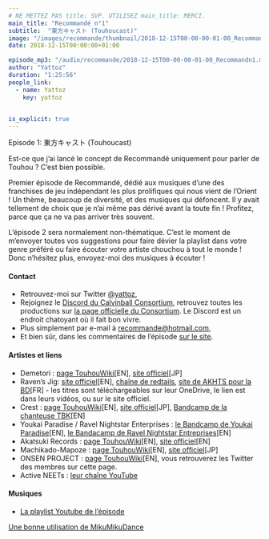 ```yaml
---
# NE METTEZ PAS title: SVP. UTILISEZ main_title: MERCI.
main_title: "Recommandé n°1"
subtitle:  "東方キャスト (Touhoucast)"
image: "/images/recommande/thumbnail/2018-12-15T00-00-00-01-00_Recommandn1.jpg"
date: 2018-12-15T00:00:00+01:00

episode_mp3: "/audio/recommande/2018-12-15T00-00-00-01-00_Recommandn1.mp3"
author: "Yattoz"
duration: "1:25:56"
people_link: 
  - name: Yattoz
    key: yattoz


is_explicit: true
---
```


<PodcastHeader/>

<!-- ECRIRE LA DESCRIPTION DE L'EPISODE SOUS CETTE LIGNE -->


 Episode 1: 東方キャスト (Touhoucast) 

<p>Est-ce que j’ai lancé le concept de Recommandé uniquement pour parler de Touhou ? C’est bien possible.</p>

<p>Premier épisode de Recommandé, dédié aux musiques d’une des franchises de jeu indépendant les plus prolifiques qui nous vient de l’Orient ! Un thème, beaucoup de diversité, et des musiques qui défoncent. Il y avait tellement de choix que je n’ai même pas dérivé avant la toute fin ! Profitez, parce que ça ne va pas arriver très souvent.</p>

<p>L’épisode 2 sera normalement non-thématique. C’est le moment de m’envoyer toutes vos suggestions pour faire dévier la playlist dans votre genre préféré ou faire écouter votre artiste chouchou à tout le monde ! Donc n’hésitez plus, envoyez-moi des musiques à écouter !</p>

<h4>Contact</h4>

<ul>
  <li>Retrouvez-moi sur Twitter <a href="https://twitter.com/yattoz" rel="nofollow">@yattoz</a>,</li>
  <li>Rejoignez le <a href="https://discord.gg/4RnA9v7" rel="nofollow">Discord du Calvinball Consortium</a>, retrouvez toutes les productions sur <a href="https://calvinballradio.wordpress.com/" rel="nofollow">la page officielle du Consortium</a>. Le Discord est un endroit chatoyant où il fait bon vivre.</li>
  <li>Plus simplement par e-mail à <a href="mailto:recommande@hotmail.com" rel="nofollow">recommande@hotmail.com</a>,</li>
  <li>Et bien sûr, dans les commentaires de l’épisode <a href="https://recommande.duckdns.org" rel="nofollow">sur le site</a>.</li>
</ul>

<h4>Artistes et liens</h4>

<ul>
  <li>Demetori : <a href="https://en.touhouwiki.net/wiki/Demetori" rel="nofollow">page TouhouWiki</a>[EN], <a href="http://demetori.xii.jp/" rel="nofollow">site officiel</a>[JP]</li>
  <li>Raven’s Jig: <a href="http://www.ravensjig.com/" rel="nofollow">site officiel</a>[EN], <a href="https://www.youtube.com/user/redtails/videos" rel="nofollow">chaîne de redtails</a>, <a href="http://akhtscartoon.canalblog.com/" rel="nofollow">site de AKHTS pour la BD</a>[FR] - les titres sont téléchargeables sur leur OneDrive, le lien est dans leurs vidéos, ou sur le site officiel.</li>
  <li>Crest : <a href="https://en.touhouwiki.net/wiki/Crest" rel="nofollow">page TouhouWiki</a>[EN], <a href="http://crest-music.net/" rel="nofollow">site officiel</a>[JP], <a href="https://tbkitsune.bandcamp.com/releases" rel="nofollow">Bandcamp de la chanteuse TBK</a>[EN]</li>
  <li>Youkai Paradise / Ravel Nightstar Enterprises : <a href="https://youkaiparadise.bandcamp.com/" rel="nofollow">le Bandcamp de Youkai Paradise</a>[EN], <a href="https://ravelnightstar.bandcamp.com/releases" rel="nofollow">le Bandacamp de Ravel Nightstar Entreprises</a>[EN]</li>
  <li>Akatsuki Records : <a href="https://en.touhouwiki.net/wiki/%E6%9A%81Records" rel="nofollow">page TouhouWiki</a>[EN], <a href="http://akatsuki-records.com/index.html" rel="nofollow">site officiel</a>[EN]</li>
  <li>Machikado-Mapoze : <a href="https://en.touhouwiki.net/wiki/%E8%A1%97%E8%A7%92%E9%BA%BB%E5%A9%86%E8%B1%86" rel="nofollow">page TouhouWiki</a>[EN], <a href="http://mapoze.com/" rel="nofollow">site officiel</a>[JP]</li>
  <li>ONSEN PROJECT : <a href="https://en.touhouwiki.net/wiki/ONSEN_PROJECT" rel="nofollow">page TouhouWiki</a>[EN], vous retrouverez les Twitter des membres sur cette page.</li>
  <li>Active NEETs : <a href="https://www.youtube.com/user/MintAkairyusei" rel="nofollow">leur chaîne YouTube</a></li>
</ul>

<h4>Musiques</h4>

<ul>
  <li><a href="https://www.youtube.com/playlist?list=PLNjXbZkItxtbA6PhrhUBxvDk5WC8-CPJa" rel="nofollow">La playlist Youtube de l’épisode</a></li>
</ul>

<p><a href="https://www.youtube.com/watch?v=axn2tpbzBhE" rel="nofollow">Une bonne utilisation de MikuMikuDance</a></p>


